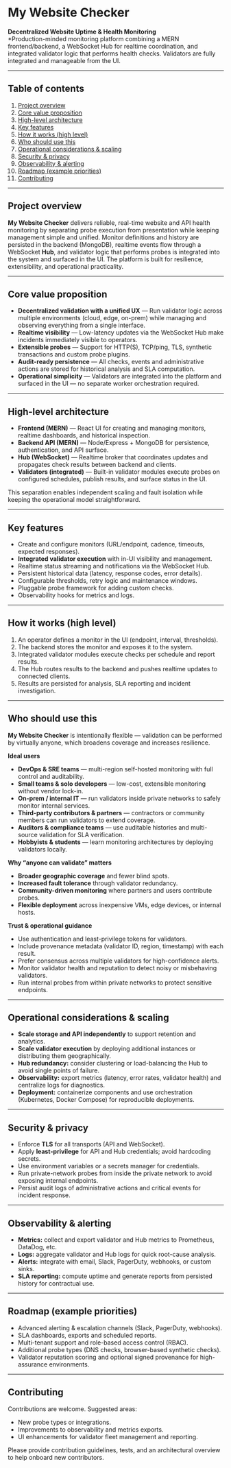 # My Website Checker

**Decentralized Website Uptime & Health Monitoring**  
*Production-minded monitoring platform combining a MERN frontend/backend, a WebSocket Hub for realtime coordination, and integrated validator logic that performs health checks. Validators are fully integrated and manageable from the UI.

---

## Table of contents
1. [Project overview](#project-overview)  
2. [Core value proposition](#core-value-proposition)  
3. [High-level architecture](#high-level-architecture)  
4. [Key features](#key-features)  
5. [How it works (high level)](#how-it-works-high-level)  
6. [Who should use this](#who-should-use-this)  
7. [Operational considerations & scaling](#operational-considerations--scaling)  
8. [Security & privacy](#security--privacy)  
9. [Observability & alerting](#observability--alerting)  
10. [Roadmap (example priorities)](#roadmap-example-priorities)  
11. [Contributing](#contributing)  

---

## Project overview
**My Website Checker** delivers reliable, real-time website and API health monitoring by separating probe execution from presentation while keeping management simple and unified. Monitor definitions and history are persisted in the backend (MongoDB), realtime events flow through a WebSocket **Hub**, and validator logic that performs probes is integrated into the system and surfaced in the UI. The platform is built for resilience, extensibility, and operational practicality.

---

## Core value proposition
- **Decentralized validation with a unified UX** — Run validator logic across multiple environments (cloud, edge, on-prem) while managing and observing everything from a single interface.  
- **Realtime visibility** — Low-latency updates via the WebSocket Hub make incidents immediately visible to operators.  
- **Extensible probes** — Support for HTTP(S), TCP/ping, TLS, synthetic transactions and custom probe plugins.  
- **Audit-ready persistence** — All checks, events and administrative actions are stored for historical analysis and SLA computation.  
- **Operational simplicity** — Validators are integrated into the platform and surfaced in the UI — no separate worker orchestration required.

---

## High-level architecture
- **Frontend (MERN)** — React UI for creating and managing monitors, realtime dashboards, and historical inspection.  
- **Backend API (MERN)** — Node/Express + MongoDB for persistence, authentication, and API surface.  
- **Hub (WebSocket)** — Realtime broker that coordinates updates and propagates check results between backend and clients.  
- **Validators (integrated)** — Built-in validator modules execute probes on configured schedules, publish results, and surface status in the UI.

This separation enables independent scaling and fault isolation while keeping the operational model straightforward.

---

## Key features
- Create and configure monitors (URL/endpoint, cadence, timeouts, expected responses).  
- **Integrated validator execution** with in-UI visibility and management.  
- Realtime status streaming and notifications via the WebSocket Hub.  
- Persistent historical data (latency, response codes, error details).  
- Configurable thresholds, retry logic and maintenance windows.  
- Pluggable probe framework for adding custom checks.  
- Observability hooks for metrics and logs.

---

## How it works (high level)
1. An operator defines a monitor in the UI (endpoint, interval, thresholds).  
2. The backend stores the monitor and exposes it to the system.  
3. Integrated validator modules execute checks per schedule and report results.  
4. The Hub routes results to the backend and pushes realtime updates to connected clients.  
5. Results are persisted for analysis, SLA reporting and incident investigation.

---

## Who should use this
**My Website Checker** is intentionally flexible — validation can be performed by virtually anyone, which broadens coverage and increases resilience.

**Ideal users**
- **DevOps & SRE teams** — multi-region self-hosted monitoring with full control and auditability.  
- **Small teams & solo developers** — low-cost, extensible monitoring without vendor lock-in.  
- **On-prem / internal IT** — run validators inside private networks to safely monitor internal services.  
- **Third-party contributors & partners** — contractors or community members can run validators to extend coverage.  
- **Auditors & compliance teams** — use auditable histories and multi-source validation for SLA verification.  
- **Hobbyists & students** — learn monitoring architectures by deploying validators locally.

**Why “anyone can validate” matters**
- **Broader geographic coverage** and fewer blind spots.  
- **Increased fault tolerance** through validator redundancy.  
- **Community-driven monitoring** where partners and users contribute probes.  
- **Flexible deployment** across inexpensive VMs, edge devices, or internal hosts.

**Trust & operational guidance**
- Use authentication and least-privilege tokens for validators.  
- Include provenance metadata (validator ID, region, timestamp) with each result.  
- Prefer consensus across multiple validators for high-confidence alerts.  
- Monitor validator health and reputation to detect noisy or misbehaving validators.  
- Run internal probes from within private networks to protect sensitive endpoints.

---

## Operational considerations & scaling
- **Scale storage and API independently** to support retention and analytics.  
- **Scale validator execution** by deploying additional instances or distributing them geographically.  
- **Hub redundancy:** consider clustering or load-balancing the Hub to avoid single points of failure.  
- **Observability:** export metrics (latency, error rates, validator health) and centralize logs for diagnostics.  
- **Deployment:** containerize components and use orchestration (Kubernetes, Docker Compose) for reproducible deployments.

---

## Security & privacy
- Enforce **TLS** for all transports (API and WebSocket).  
- Apply **least-privilege** for API and Hub credentials; avoid hardcoding secrets.  
- Use environment variables or a secrets manager for credentials.  
- Run private-network probes from inside the private network to avoid exposing internal endpoints.  
- Persist audit logs of administrative actions and critical events for incident response.

---

## Observability & alerting
- **Metrics:** collect and export validator and Hub metrics to Prometheus, DataDog, etc.  
- **Logs:** aggregate validator and Hub logs for quick root-cause analysis.  
- **Alerts:** integrate with email, Slack, PagerDuty, webhooks, or custom sinks.  
- **SLA reporting:** compute uptime and generate reports from persisted history for contractual use.

---

## Roadmap (example priorities)
- Advanced alerting & escalation channels (Slack, PagerDuty, webhooks).  
- SLA dashboards, exports and scheduled reports.  
- Multi-tenant support and role-based access control (RBAC).  
- Additional probe types (DNS checks, browser-based synthetic checks).  
- Validator reputation scoring and optional signed provenance for high-assurance environments.

---

## Contributing
Contributions are welcome. Suggested areas:
- New probe types or integrations.  
- Improvements to observability and metrics exports.  
- UI enhancements for validator fleet management and reporting.

Please provide contribution guidelines, tests, and an architectural overview to help onboard new contributors.



